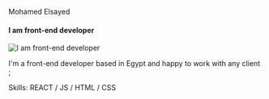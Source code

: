 Mohamed Elsayed
#### I am front-end developer
![I am front-end developer](https://images.unsplash.com/photo-1571171637578-41bc2dd41cd2?ixid=MnwxMjA3fDB8MHxwaG90by1wYWdlfHx8fGVufDB8fHx8&ixlib=rb-1.2.1&auto=format&fit=crop&w=1500&q=80)

I'm a front-end developer based in Egypt and happy to work with any client ;

Skills: REACT / JS / HTML / CSS





